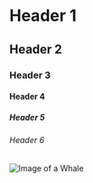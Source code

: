 # Header 1
## Header 2
### Header 3
#### Header 4
##### Header 5
###### Header 6
![Image of a Whale](https://images.pexels.com/photos/302271/pexels-photo-302271.jpeg)
